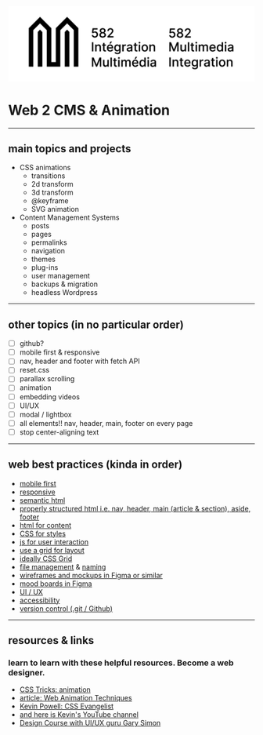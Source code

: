 
![582 Multimedia](https://github.com/582Multimedia/.github/blob/main/img/logo/logo_582_bil_k.png)

# Web 2 CMS &amp; Animation
---
## main topics and projects
- CSS animations
    - transitions
    - 2d transform
    - 3d transform
    - @keyframe
    - SVG animation
- Content Management Systems
    - posts
    - pages
    - permalinks
    - navigation
    - themes
    - plug-ins
    - user management
    - backups & migration
    - headless Wordpress
 ---
 ## other topics (in no particular order)
- [ ] github?
- [ ] mobile first & responsive 
- [ ] nav, header and footer with fetch API
- [ ] reset.css
- [ ] parallax scrolling
- [ ] animation
- [ ] embedding videos
- [ ] UI/UX
- [ ] modal / lightbox
- [ ] all elements!! nav, header, main, footer on every page
- [ ] stop center-aligning text

---
## web best practices (kinda in order)
- [mobile first](https://www.lukew.com/resources/mobile_first.asp)
- [responsive](https://alistapart.com/article/responsive-web-design/)
- [semantic html](https://www.semrush.com/blog/semantic-html5-guide/)
- [properly structured html i.e. nav, header, main (article & section), aside, footer](https://developer.mozilla.org/en-US/docs/Glossary/Semantics)
- [html for content](https://earthstrongdigital.com/tech-talk/understanding-web-standards-html-css-and-javascript/)
- [CSS for styles](https://developer.mozilla.org/en-US/docs/Web/CSS)
- [js for user interaction](https://developer.mozilla.org/en-US/docs/Web/JavaScript)
- [use a grid for layout](https://www.uxdesigninstitute.com/blog/how-to-use-grids-in-web-design/) 
- [ideally CSS Grid](https://css-tricks.com/snippets/css/complete-guide-grid/)
- [file management](https://developer.mozilla.org/en-US/docs/Learn_web_development/Getting_started/Environment_setup/Dealing_with_files) & [naming](https://learntheweb.courses/topics/naming-conventions/)
- [wireframes and mockups in Figma or similar](https://www.figma.com/resource-library/wireframe-vs-mockup/)
- [mood boards in Figma](https://www.figma.com/resource-library/how-to-make-a-mood-board/)
- [UI / UX](https://99designs.com/blog/web-digital/web-design-development-ui-ux-difference/)
- [accessibility](https://www.wcag.com/)
- [version control (.git / Github)](https://github.com/582Multimedia/git-basics)

---
## resources & links
### learn to learn with these helpful resources. Become a web designer.
- [CSS Tricks: animation](https://css-tricks.com/almanac/properties/a/animation/)
- [article: Web Animation Techniques](https://www.freecodecamp.org/news/web-animation-css-vs-javascript/)
- [Kevin Powell: CSS Evangelist](https://www.kevinpowell.co/)
- [and here is Kevin's YouTube channel](https://www.youtube.com/kevinpowell)
- [Design Course with UI/UX guru Gary Simon](https://www.youtube.com/@DesignCourse)
 
